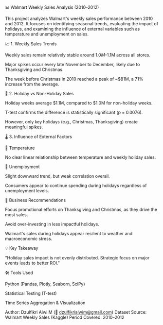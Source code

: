 📊 Walmart Weekly Sales Analysis (2010–2012)

This project analyzes Walmart's weekly sales performance between 2010 and 2012. It focuses on identifying seasonal trends, evaluating the impact of holidays, and examining the influence of external variables such as temperature and unemployment on sales.

📈 1. Weekly Sales Trends

Weekly sales remain relatively stable around $1.0M–$1.1M across all stores.

Major spikes occur every late November to December, likely due to Thanksgiving and Christmas.

The week before Christmas in 2010 reached a peak of ~$81M, a 71% increase from the average.



🎉 2. Holiday vs Non-Holiday Sales

Holiday weeks average $1.1M, compared to $1.0M for non-holiday weeks.

T-test confirms the difference is statistically significant (p = 0.0076).

However, only key holidays (e.g., Christmas, Thanksgiving) create meaningful spikes.





🌡️ 3. Influence of External Factors

🧊 Temperature

No clear linear relationship between temperature and weekly holiday sales.



💼 Unemployment

Slight downward trend, but weak correlation overall.

Consumers appear to continue spending during holidays regardless of unemployment levels.



📌 Business Recommendations

Focus promotional efforts on Thanksgiving and Christmas, as they drive the most sales.

Avoid over-investing in less impactful holidays.

Walmart's sales during holidays appear resilient to weather and macroeconomic stress.

💡 Key Takeaway

"Holiday sales impact is not evenly distributed. Strategic focus on major events leads to better ROI."

🛠️ Tools Used

Python (Pandas, Plotly, Seaborn, SciPy)

Statistical Testing (T-test)

Time Series Aggregation & Visualization

Author: Dzulfikri Alwi M (📧 dzulfikrialwim@gmail.com)
Dataset Source: Walmart Weekly Sales (Kaggle)
Period Covered: 2010–2012

